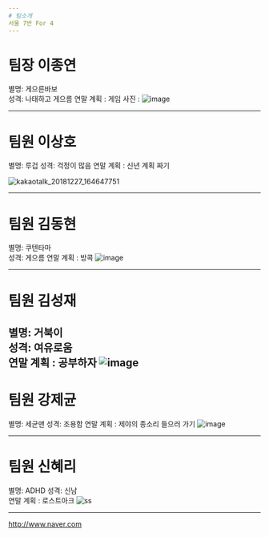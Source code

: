 ```yaml
---
# 팀소개
서울 7반 For 4 
---
```

# 팀장 이종연
별명: 게으른바보  
성격: 나태하고 게으름
연말 계획 : 게임
사진 : ![image](https://user-images.githubusercontent.com/35564566/50471490-42470200-09f8-11e9-9bc9-e1f18fbf1167.png)



---
# 팀원 이상호
별명: 루겁
성격: 걱정이 많음
연말 계획 : 신년 계획 짜기

![kakaotalk_20181227_164647751](https://user-images.githubusercontent.com/32154594/50471280-432b6400-09f7-11e9-9571-f5c317769cf8.jpg)


---
# 팀원 김동현
별명: 쿠텐타마  
성격: 게으름
연말 계획 : 방콕
![image](https://user-images.githubusercontent.com/35564566/50471165-c7311c00-09f6-11e9-9a54-4d04bba77de5.png)

---
# 팀원 김성재
별명: 거북이  
성격: 여유로움  
연말 계획 : 공부하자
![image](https://user-images.githubusercontent.com/35564566/50471241-12e3c580-09f7-11e9-8377-98006c9fbf3a.png)
---
# 팀원 강제균
별명: 세균맨
성격: 조용함
연말 계획 : 제야의 종소리 들으러 가기
![image](https://user-images.githubusercontent.com/35564566/50471274-3a3a9280-09f7-11e9-9218-e192ba25b2e9.png)

---
# 팀원 신혜리
별명: ADHD
성격: 신남  
연말 계획 : 로스트아크
![ss](https://user-images.githubusercontent.com/20718935/50471181-dd3edc80-09f6-11e9-971a-621cbda586d6.jpg)

---
http://www.naver.com
